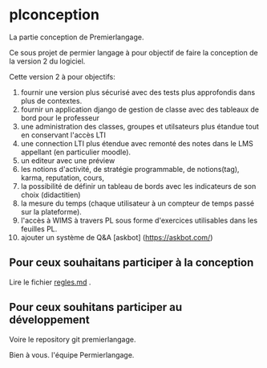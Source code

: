 # plconception
La partie conception de Premierlangage.

Ce sous projet de permier langage à pour objectif de faire la conception de la version 2 du logiciel. 

Cette version 2 à pour objectifs:


 1) fournir une version plus sécurisé avec des tests plus approfondis dans plus de contextes.
 1) fournir un application django de gestion de classe avec des tableaux de bord pour le professeur
 1) une administration des classes, groupes et utilsateurs plus étandue tout en conservant l'accès LTI
 1) une connection LTI plus étendue avec remonté des notes dans le LMS appellant (en particulier moodle).
 1) un editeur avec une préview
 1) les notions d'activité, de stratégie programmable, de notions(tag), karma, reputation, cours, 
 1) la possibilité de définir un tableau de bords avec les indicateurs de son choix (didactitien)
 1) la mesure du temps (chaque utilisateur à un compteur de temps passé sur la plateforme).
 1) l'accès à WIMS à travers PL sous forme d'exercices utilisables dans les feuilles PL.
 1) ajouter un système de Q&A [askbot] (https://askbot.com/)

## Pour ceux souhaitans participer à la conception 
Lire le fichier [regles.md](regles.md) .

## Pour ceux souhitans participer au développement 
Voire le repository git premierlangage.

Bien à vous.
l'équipe Permierlangage.

